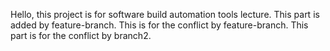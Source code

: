 Hello, this project is for software build automation tools lecture.
This part is added by feature-branch.
This is for the conflict by feature-branch.
This part is for the conflict by branch2.
